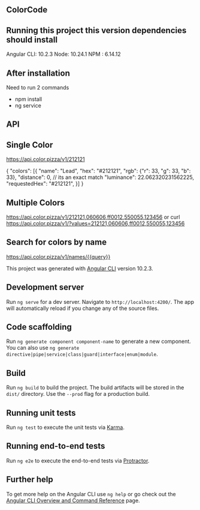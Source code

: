 ## ColorCode
## Running this project this version dependencies should install

Angular CLI: 10.2.3
Node: 10.24.1
NPM : 6.14.12

## After installation

Need to run 2 commands

- npm install
- ng service

## API

## Single Color

 https://api.color.pizza/v1/212121

{
  "colors": [{
    "name": "Lead",
    "hex": "#212121",
    "rgb": {"r": 33, "g": 33, "b": 33},
    "distance": 0, // its an exact match
    "luminance": 22.062320231562225,
    "requestedHex": "#212121",
  }]
}

## Multiple Colors

https://api.color.pizza/v1/212121,060606,ff0012,550055,123456 or curl https://api.color.pizza/v1/?values=212121,060606,ff0012,550055,123456

## Search for colors by name

https://api.color.pizza/v1/names/{{query}}



This project was generated with [Angular CLI](https://github.com/angular/angular-cli) version 10.2.3.

## Development server

Run `ng serve` for a dev server. Navigate to `http://localhost:4200/`. The app will automatically reload if you change any of the source files.

## Code scaffolding

Run `ng generate component component-name` to generate a new component. You can also use `ng generate directive|pipe|service|class|guard|interface|enum|module`.

## Build

Run `ng build` to build the project. The build artifacts will be stored in the `dist/` directory. Use the `--prod` flag for a production build.

## Running unit tests

Run `ng test` to execute the unit tests via [Karma](https://karma-runner.github.io).

## Running end-to-end tests

Run `ng e2e` to execute the end-to-end tests via [Protractor](http://www.protractortest.org/).

## Further help

To get more help on the Angular CLI use `ng help` or go check out the [Angular CLI Overview and Command Reference](https://angular.io/cli) page.

